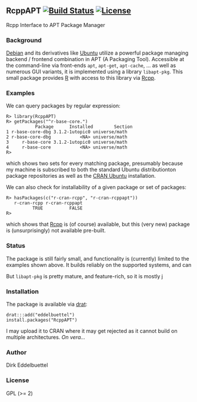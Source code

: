 ## RcppAPT [![Build Status](https://travis-ci.org/eddelbuettel/rcppapt.png)](https://travis-ci.org/eddelbuettel/rcppapt) [![License](http://img.shields.io/badge/license-GPL%20%28%3E=%202%29-brightgreen.svg?style=flat)](http://www.gnu.org/licenses/gpl-2.0.html)

Rcpp Interface to APT Package Manager

### Background

[Debian](http://www.debian.org) and its derivatives like [Ubuntu]() utilize a
powerful package managing backend / frontend combination in APT (A Packaging
Tool).  Accessible at the command-line via front-ends `apt`, `apt-get`,
`apt-cache`, ... as well as numerous GUI variants, it is implemented using a
library `libapt-pkg`.  This small package provides
[R](http://www.r-project.org) with access to this library via
[Rcpp](http://dirk.eddelbuettel.com/code/rcpp.html). 

### Examples

We can query packages by regular expression:

```{.r}
R> library(RcppAPT)
R> getPackages("^r-base-core.")
           Package      Installed        Section
1 r-base-core-dbg 3.1.2-1utopic0 universe/math
2 r-base-core-dbg           <NA> universe/math
3     r-base-core 3.1.2-1utopic0 universe/math
4     r-base-core           <NA> universe/math
R> 
``` 

which shows two sets for every matching package, presumably because my
machine is subscribed to both the standard Ubuntu distributionton package
repositories as well as the
[CRAN Ubuntu](http://cran.rstudio.com/bin/linux/ubuntu) installation.

We can also check for installability of a given package or set of packages:

```{.r}
R> hasPackages(c("r-cran-rcpp", "r-cran-rcppapt"))
   r-cran-rcpp r-cran-rcppapt 
          TRUE          FALSE 
R> 
```

which shows that [Rcpp](http://dirk.eddelbuettel.com/code/rcpp.html) is (of
course) available, but this (very new) package is (unsurprisingly) not
available pre-built.

### Status

The package is still fairly small, and functionality is (currently) limited
to the examples shown above.  It builds reliably on the supported systems,
and can 

But `libapt-pkg` is pretty mature, and feature-rich, so it is mostly j

### Installation

The package is available via [drat](http://dirk.eddelbuettel.com/code/drat.html):
```{.r}
drat:::add("eddelbuettel")
install.packages("RcppAPT")
```

I may upload it to CRAN where it may get rejected as it cannot build on
multiple architectures. _On vera..._

### Author

Dirk Eddelbuettel 

### License

GPL (>= 2)

